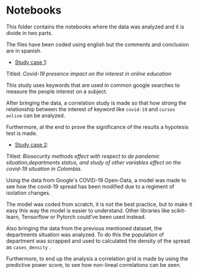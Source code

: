 # Notebooks

This folder contains the notebooks where the data was analyzed and it is divide in two parts.

The files have been coded using english but the comments and conclusion are in spanish.

* [Study case 1](https://github.com/gersonrpq/Covid-19-impact/blob/main/notebooks/study_case_1.ipynb):

Titled: _Covid-19 presence impact on the interest in online education_

This study uses keywords that are used in common google searches to measure the people interest on a subject.

After bringing the data, a correlation study is made so that how strong the relationship between the interest of keyword like ```covid-19``` and ```cursos online``` can be analyzed.

Furthermore, at the end to prove the significance of the results a hypotesis test is made.


* [Study case 2](https://github.com/gersonrpq/Covid-19-impact/blob/main/notebooks/study_case_2.ipynb):

Titled: _Biosecurity methods effect with respect to de pandemic situation,departments status, and study of other variables effect on the covid-19 situation in Colombia._

Using the data from Google's COVID-19 Open-Data, a model was made to see how the covid-19 spread has been modified due to a regiment of isolation changes.

The model was coded from scratch, it is not the best practice, but to make it easy this way the model is easier to understand. Other libraries like scikit-learn, Tensorflow or Pytorch could've been used instead.

Also bringing the data from the previous mentioned dataset, the departments situation was analyzed. To do this the population of department was scrapped and used to calculated the density of the spread as ```cases_density``` .

Furthermore, to end up the analysis a correlation grid is made by using the predictive power score, to see how non-lineal correlations can be seen.






